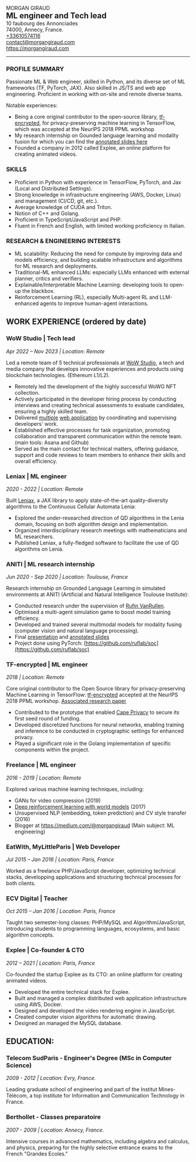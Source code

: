 <div class="container">
    <div class="left">
        <div class="h1">MORGAN GIRAUD</div>
        <h2 style="margin: 0">ML engineer and Tech lead</h2>
    </div>
    <div class="right">
        10 faubourg des Annonciades<br/>74000, Annecy, France.<br/><a href="tel:+33610574116">+33610574116</a><br/><a href="mailto:contact@morgangiraud.com">contact@morgangiraud.com</a><br/><a href="https://morgangiraud.com">https://morgangiraud.com</a>
    </div>
</div>

<hr />

### PROFILE SUMMARY

Passionate ML & Web engineer, skilled in Python, and its diverse set of ML frameworks (TF, PyTorch, JAX). Also skilled in JS/TS and web app engineering. Proficient in working with on-site and remote diverse teams.

Notable experiences:

- Being a core original contributor to the open-source library, [tf-encrypted](https://tf-encrypted.io/), for privacy-preserving machine learning in TensorFlow, which was accepted at the NeurIPS 2018 PPML workshop
- My research internship on Gounded language learning and modality fusion for which you can find the [annotated slides here](https://docs.google.com/presentation/d/1MKxizuQflOzxMjbv_sUYUOTsE_oWZ-g02TQzwOFdNtg)
- Founded a company in 2012 called Explee, an online platform for creating animated videos.

### SKILLS

- Proficient in Python with experience in TensorFlow, PyTorch, and Jax (Local and Distributed Settings).
- Strong knowledge in infrastructure engineering (AWS, Docker, Linux) and management (CI/CD, git, etc.).
- Average knowledge of CUDA and Triton.
- Notion of C++ and Golang.
- Proficient in TypeScript/JavaScript and PHP.
- Fluent in French and English, with limited working proficiency in Italian.

### RESEARCH & ENGINEERING INTERESTS

- ML scalability: Reducing the need for compute by improving data and models efficiency, and building scalable infrastructure and algorithms for ML research and deployments.
- Traditional-ML enhanced LLMs: especially LLMs enhanced with external planner, critics and verifiers.
- Explainable/Interpretable Machine Learning: developing tools to open-up the blackbox.
- Reinforcement Learning (RL), especially Multi-agent RL and LLM-enhanced agents to improve human-agent interactions.

<div class="page"></div>

## WORK EXPERIENCE (ordered by date)

<div class="container">
    <h3 class="left">WoW Studio | Tech lead </h3>
    <div class="right">
        <em>Apr 2022 – Nov 2023 | Location: Remote</em>
    </div>
</div>

Led a remote team of 5 technical professionals at [WoW Studio](https://www.linkedin.com/company/worldofwomennft/), a tech and media company that develops innovative experiences and products using blockchain technologies. (Ethereum L1/L2).

- Remotely led the development of the highly successful WoWG NFT collection.
- Actively participated in the developer hiring process by conducting interviews and creating technical assessments to evaluate candidates, ensuring a highly skilled team.
- Delivered [multiple](https://www.worldofwomen.art/) [web application](https://artfest.worldofwomen.art/) by coordinating and supervising developers' work.
- Established effective processes for task organization, promoting collaboration and transparent communication within the remote team. (main tools: Asana and Github)
- Served as the main contact for technical matters, offering guidance, support and code reviews to team members to enhance their skills and overall efficiency.

<div class="container">
    <h3 class="left">Leniax | ML engineer</h3>
    <div class="right">
        <em>2020 - 2022 | Location: Remote</em>
    </div>
</div>

Built [Leniax](https://github.com/morgangiraud/leniax), a JAX library to apply state-of-the-art quality-diversity algorithms to the Continuous Cellular Automata Lenia:

- Explored the under-researched direction of QD algorithms in the Lenia domain, focusing on both algorithm design and implementation.
- Organized interdisciplinary research meetings with mathematicians and ML researchers.
- Published Leniax, a fully-fledged software to facilitate the use of QD algorithms on Lenia.

<div class="container">
    <h3 class="left">ANITI | ML research internship</h3>
    <div class="right">
        <em>Jun 2020 - Sep 2020 | Location: Toulouse, France</em>
    </div>
</div>

Research internship on Grounded Language Learning in simulated environments at ANITI (Artificial and Natural Intelligence Toulouse Institute):

- Conducted research under the supervision of [Rufin VanRullen](https://scholar.google.com/citations?user=1pwyaYgAAAAJ).
- Optimised a multi-agent simulation game to boost model training efficiency.
- Developed and trained several multimodal models for modality fusing (computer vision and natural language processing).
- Final [presentation](https://www.youtube.com/watch?v=OpnSiUJC9Qw) and [annotated slides](https://docs.google.com/presentation/d/1MKxizuQflOzxMjbv_sUYUOTsE_oWZ-g02TQzwOFdNtg)
- Project done using PyTorch: [https://github.com/ruflab/soc](https://github.com/ruflab/soc)

<div class="page"></div>

<div class="container">
    <h3 class="left">TF-encrypted | ML engineer</h3>
    <div class="right">
        <em>2018 | Location: Remote</em>
    </div>
</div>

Core original contributor to the Open Source library for privacy-preserving Machine Learning in TensorFlow: [tf-encrypted](https://tf-encrypted.io/) accepted at the NeurIPS 2018 PPML workshop. [Associated research paper](https://arxiv.org/abs/1810.08130)

- Contributed to the prototype that enabled [Cape Privacy](https://capeprivacy.com/) to secure its first seed round of funding.
- Developed discretized functions for neural networks, enabling training and inference to be conducted in cryptographic settings for enhanced privacy.
- Played a significant role in the Golang implementation of specific components within the project.

<div class="container">
    <h3 class="left">Freelance | ML engineer</h3>
    <div class="right">
        <em>2016 - 2019 | Location: Remote</em>
    </div>
</div>

Explored various machine learning techniques, including:

- GANs for video compression (2019)
- [Deep reinforcement learning with world models](https://github.com/morgangiraud/openai-rl) (2017)
- Unsupervised NLP (embedding, token prediction) and CV style transfer (2016)
- Blogger at https://medium.com/@morgangiraud (Main subject: ML engineering)

<div class="container">
    <h3 class="left"> EatWith, MyLittleParis | Web Developer</h3>
    <div class="right">
        <em>Jul 2015 – Jan 2016 | Location: Paris, France</em>
    </div>
</div>

Worked as a freelance PHP/JavaScript developer, optimizing technical stacks, developping applications and structuring technical processes for both clients.

<div class="container">
    <h3 class="left">ECV Digital | Teacher</h3>
    <div class="right">
        <em>Oct 2015 – Jan 2016 | Location: Paris, France</em>
    </div>
</div>

Taught two semester-long classes: PHP/MySQL and Algorithm/JavaScript, introducing students to programming languages, ecosystems, and basic algorithm concepts.

<div class="container">
    <h3 class="left">Explee | Co-founder & CTO</h3>
    <div class="right">
        <em>2012 – 2021 | Location: Paris, France</em>
    </div>
</div>

Co-founded the startup Explee as its CTO: an online platform for creating animated videos.

- Developed the entire technical stack for Explee.
- Built and managed a complex distributed web application infrastructure using AWS, Docker.
- Designed and developed the video rendering engine in JavaScript.
- Created computer vision algorithms for automatic drawing.
- Designed an managed the MySQL database.

<div class="page"></div>

## EDUCATION:

<div class="container">
    <h3 class="left"> Telecom SudParis - Engineer's Degree (MSc in Computer Science)</h3>
    <div class="right">
        <em>2009 - 2012 | Location: Evry, France.</em>
    </div>
</div>

Leading graduate school of engineering and part of the Institut Mines-Télécom, a top institute for Information and Communication Technology in France.

<div class="container">
    <h3 class="left"> Berthollet - Classes preparatoire</h3>
    <div class="right">
        <em>2007 - 2009 | Location: Annecy, France.</em>
    </div>
</div>

Intensive courses in advanced mathematics, including algebra and calculus, and physics, preparing for the highly selective entrance exams to the French "Grandes Ecoles."

